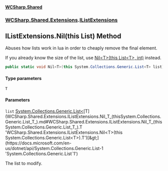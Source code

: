 #### [WCSharp.Shared](README.md 'README')
### [WCSharp.Shared.Extensions](WCSharp.Shared.Extensions.md 'WCSharp.Shared.Extensions').[IListExtensions](WCSharp.Shared.Extensions.IListExtensions.md 'WCSharp.Shared.Extensions.IListExtensions')

## IListExtensions.Nil<T>(this List<T>) Method

Abuses how lists work in lua in order to cheaply remove the final element.  
  
If you already know the size of the list, use [Nil&lt;T&gt;(this List&lt;T&gt;, int)](WCSharp.Shared.Extensions.IListExtensions.Nil_T_(thisSystem.Collections.Generic.List_T_,int).md 'WCSharp.Shared.Extensions.IListExtensions.Nil<T>(this System.Collections.Generic.List<T>, int)') instead.

```csharp
public static void Nil<T>(this System.Collections.Generic.List<T> list);
```
#### Type parameters

<a name='WCSharp.Shared.Extensions.IListExtensions.Nil_T_(thisSystem.Collections.Generic.List_T_).T'></a>

`T`
#### Parameters

<a name='WCSharp.Shared.Extensions.IListExtensions.Nil_T_(thisSystem.Collections.Generic.List_T_).list'></a>

`list` [System.Collections.Generic.List&lt;](https://docs.microsoft.com/en-us/dotnet/api/System.Collections.Generic.List-1 'System.Collections.Generic.List`1')[T](WCSharp.Shared.Extensions.IListExtensions.Nil_T_(thisSystem.Collections.Generic.List_T_).md#WCSharp.Shared.Extensions.IListExtensions.Nil_T_(thisSystem.Collections.Generic.List_T_).T 'WCSharp.Shared.Extensions.IListExtensions.Nil<T>(this System.Collections.Generic.List<T>).T')[&gt;](https://docs.microsoft.com/en-us/dotnet/api/System.Collections.Generic.List-1 'System.Collections.Generic.List`1')

The list to modify.
